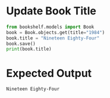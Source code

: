 # Update Book Title

```python
from bookshelf.models import Book
book = Book.objects.get(title="1984")
book.title = "Nineteen Eighty-Four"
book.save()
print(book.title)
```

# Expected Output
```text
Nineteen Eighty-Four
```
